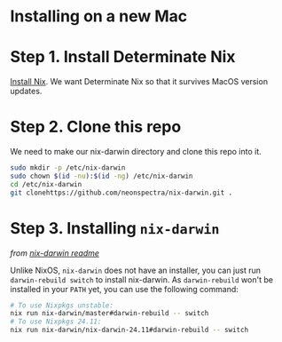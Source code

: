 # Installing on a new Mac

# Step 1. Install Determinate Nix
[Install Nix](https://determinate.systems/nix-installer/). We want Determinate Nix so that it survives MacOS version updates.

# Step 2. Clone this repo
We need to make our nix-darwin directory and clone this repo into it.
```bash
sudo mkdir -p /etc/nix-darwin
sudo chown $(id -nu):$(id -ng) /etc/nix-darwin
cd /etc/nix-darwin
git clonehttps://github.com/neonspectra/nix-darwin.git .
```

# Step 3. Installing `nix-darwin`
*from [nix-darwin readme](https://github.com/LnL7/nix-darwin/blob/master/README.md)*

Unlike NixOS, `nix-darwin` does not have an installer, you can just run `darwin-rebuild switch` to install nix-darwin. As `darwin-rebuild` won't be installed in your `PATH` yet, you can use the following command:

```bash
# To use Nixpkgs unstable:
nix run nix-darwin/master#darwin-rebuild -- switch
# To use Nixpkgs 24.11:
nix run nix-darwin/nix-darwin-24.11#darwin-rebuild -- switch
```

